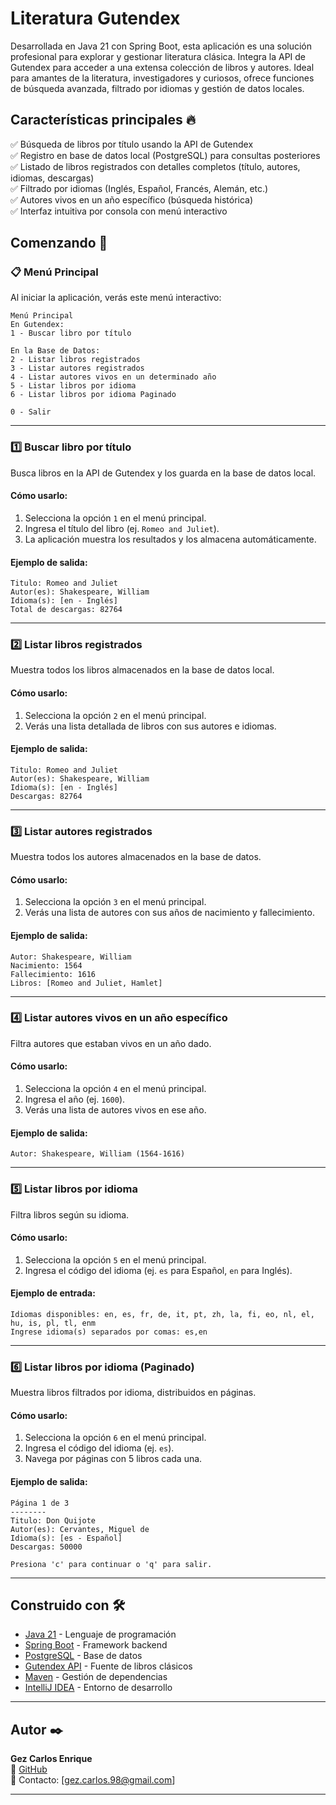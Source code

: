 # Literatura Gutendex

Desarrollada en Java 21 con Spring Boot, esta aplicación es una solución profesional para explorar y gestionar literatura clásica. Integra la API de Gutendex para acceder a una extensa colección de libros y autores. Ideal para amantes de la literatura, investigadores y curiosos, ofrece funciones de búsqueda avanzada, filtrado por idiomas y gestión de datos locales.

## Características principales 🔥

✅ Búsqueda de libros por título usando la API de Gutendex  
✅ Registro en base de datos local (PostgreSQL) para consultas posteriores  
✅ Listado de libros registrados con detalles completos (título, autores, idiomas, descargas)  
✅ Filtrado por idiomas (Inglés, Español, Francés, Alemán, etc.)  
✅ Autores vivos en un año específico (búsqueda histórica)  
✅ Interfaz intuitiva por consola con menú interactivo  

## Comenzando 🚀

### 📋 Menú Principal

Al iniciar la aplicación, verás este menú interactivo:

```
Menú Principal
En Gutendex:
1 - Buscar libro por título

En la Base de Datos:
2 - Listar libros registrados
3 - Listar autores registrados
4 - Listar autores vivos en un determinado año
5 - Listar libros por idioma
6 - Listar libros por idioma Paginado

0 - Salir
```

---

### 1️⃣ Buscar libro por título

Busca libros en la API de Gutendex y los guarda en la base de datos local.

#### Cómo usarlo:

1. Selecciona la opción `1` en el menú principal.  
2. Ingresa el título del libro (ej. `Romeo and Juliet`).  
3. La aplicación muestra los resultados y los almacena automáticamente.

#### Ejemplo de salida:

```
Titulo: Romeo and Juliet
Autor(es): Shakespeare, William
Idioma(s): [en - Inglés]
Total de descargas: 82764
```

---

### 2️⃣ Listar libros registrados

Muestra todos los libros almacenados en la base de datos local.

#### Cómo usarlo:

1. Selecciona la opción `2` en el menú principal.  
2. Verás una lista detallada de libros con sus autores e idiomas.

#### Ejemplo de salida:

```
Titulo: Romeo and Juliet
Autor(es): Shakespeare, William
Idioma(s): [en - Inglés]
Descargas: 82764
```

---

### 3️⃣ Listar autores registrados

Muestra todos los autores almacenados en la base de datos.

#### Cómo usarlo:

1. Selecciona la opción `3` en el menú principal.  
2. Verás una lista de autores con sus años de nacimiento y fallecimiento.

#### Ejemplo de salida:

```
Autor: Shakespeare, William  
Nacimiento: 1564  
Fallecimiento: 1616  
Libros: [Romeo and Juliet, Hamlet]
```

---

### 4️⃣ Listar autores vivos en un año específico

Filtra autores que estaban vivos en un año dado.

#### Cómo usarlo:

1. Selecciona la opción `4` en el menú principal.  
2. Ingresa el año (ej. `1600`).  
3. Verás una lista de autores vivos en ese año.

#### Ejemplo de salida:

```
Autor: Shakespeare, William (1564-1616)
```

---

### 5️⃣ Listar libros por idioma

Filtra libros según su idioma.

#### Cómo usarlo:

1. Selecciona la opción `5` en el menú principal.  
2. Ingresa el código del idioma (ej. `es` para Español, `en` para Inglés).  

#### Ejemplo de entrada:

```
Idiomas disponibles: en, es, fr, de, it, pt, zh, la, fi, eo, nl, el, hu, is, pl, tl, enm  
Ingrese idioma(s) separados por comas: es,en
```

---

### 6️⃣ Listar libros por idioma (Paginado)

Muestra libros filtrados por idioma, distribuidos en páginas.

#### Cómo usarlo:

1. Selecciona la opción `6` en el menú principal.  
2. Ingresa el código del idioma (ej. `es`).  
3. Navega por páginas con 5 libros cada una.

#### Ejemplo de salida:

```
Página 1 de 3
--------
Titulo: Don Quijote  
Autor(es): Cervantes, Miguel de  
Idioma(s): [es - Español]  
Descargas: 50000

Presiona 'c' para continuar o 'q' para salir.
```

---

## Construido con 🛠️

* [Java 21](https://www.oracle.com/java/technologies/javase/jdk21-archive-downloads.html) - Lenguaje de programación  
* [Spring Boot](https://spring.io/projects/spring-boot) - Framework backend  
* [PostgreSQL](https://www.postgresql.org/) - Base de datos  
* [Gutendex API](https://gutendex.com/) - Fuente de libros clásicos  
* [Maven](https://maven.apache.org/) - Gestión de dependencias  
* [IntelliJ IDEA](https://www.jetbrains.com/idea/) - Entorno de desarrollo  

---

## Autor ✒️

**Gez Carlos Enrique**  
📌 [GitHub](https://github.com/gezcarlos22)  
📧 Contacto: [gez.carlos.98@gmail.com]

---
